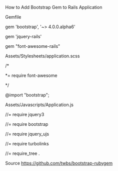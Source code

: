 How to Add Bootstrap Gem to Rails Application

Gemfile

gem 'bootstrap', '~> 4.0.0.alpha6' 

gem 'jquery-rails'

gem "font-awesome-rails"

Assets/Stylesheets/application.scss

/*

 *= require font-awesome

 */

@import "bootstrap";


Assets/Javascripts/Application.js

//= require jquery3

//= require bootstrap

//= require jquery_ujs

//= require turbolinks

//= require_tree .



Source https://github.com/twbs/bootstrap-rubygem

